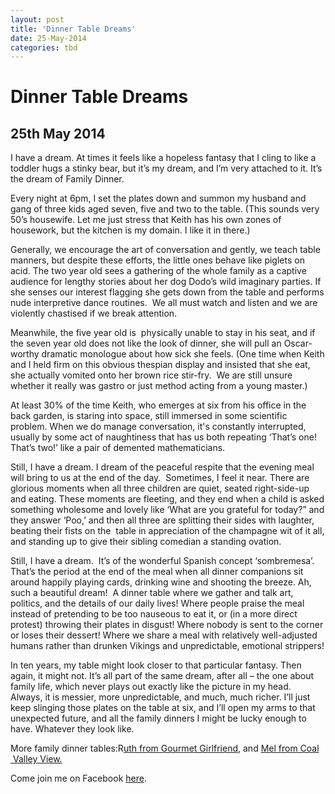 ```yaml
---
layout: post
title: 'Dinner Table Dreams'
date: 25-May-2014
categories: tbd
---
```


# Dinner Table Dreams

## 25th May 2014

<p Have you had a good weekend? We've been out in the garden,   out on the river,   pottering about. Keith is home from a trip away, the weather has been glorious and and life feels sweet.  Tonight, we all watched The Voice and then my seven year old and I gave Babooshka our best shot in a no-holds-barred, take-no-prisoners, hold-the-power-note  sing-off.  Even when the five year old climbed on the couch-stage and pretended to be a zombie eating our brains we did not break the fourth wall. Because we are **professional** **cheeseburgers**. It was the best way to end a gorgeous weekend.  I hope things are well for you too.</p>

<p **This following post was originally published in Practical Parenting Magazine, April 2014**</p>

I have a dream. At times it feels like a hopeless fantasy that I cling to like a toddler hugs a stinky bear, but it’s my dream, and I’m very attached to it. It’s the dream of Family Dinner.

Every night at 6pm, I set the plates down and summon my husband and gang of three kids aged seven, five and two to the table. (This sounds very 50’s housewife. Let me just stress that Keith has his own zones of housework, but the kitchen is my domain. I like it in there.)

Generally, we encourage the art of conversation and gently, we teach table manners, but despite these efforts, the little ones behave like piglets on acid. The two year old sees a gathering of the whole family as a captive audience for lengthy stories about her dog Dodo’s wild imaginary parties. If she senses our interest flagging she gets down from the table and performs nude interpretive dance routines.  We all must watch and listen and we are violently chastised if we break attention.

Meanwhile, the five year old is  physically unable to stay in his seat, and if the seven year old does not like the look of dinner, she will pull an Oscar-worthy dramatic monologue about how sick she feels. (One time when Keith and I held firm on this obvious thespian display and insisted that she eat, she actually vomited onto her brown rice stir-fry.  We are still unsure whether it really was gastro or just method acting from a young master.)

At least 30% of the time Keith, who emerges at six from his office in the back garden, is staring into space, still immersed in some scientific problem. When we do manage conversation, it's constantly interrupted, usually by some act of naughtiness that has us both repeating ‘That’s one! That’s two!’ like a pair of demented mathematicians.

Still, I have a dream. I dream of the peaceful respite that the evening meal will bring to us at the end of the day.  Sometimes, I feel it near. There are glorious moments when all three children are quiet, seated right-side-up and eating. These moments are fleeting, and they end when a child is asked something wholesome and lovely like ‘What are you grateful for today?” and they answer ‘Poo,’ and then all three are splitting their sides with laughter, beating their fists on the  table in appreciation of the champagne wit of it all, and standing up to give their sibling comedian a standing ovation.

Still, I have a dream.  It’s of the wonderful Spanish concept ‘sombremesa’. That’s the period at the end of the meal when all dinner companions sit around happily playing cards, drinking wine and shooting the breeze. Ah, such a beautiful dream!  A dinner table where we gather and talk art, politics, and the details of our daily lives! Where people praise the meal instead of pretending to be too nauseous to eat it, or (in a more direct protest) throwing their plates in disgust! Where nobody is sent to the corner or loses their dessert! Where we share a meal with relatively well-adjusted humans rather than drunken Vikings and unpredictable, emotional strippers!

In ten years, my table might look closer to that particular fantasy. Then again, it might not. It’s all part of the same dream, after all – the one about family life, which never plays out exactly like the picture in my head. Always, it is messier, more unpredictable, and much, much richer. I’ll just keep slinging those plates on the table at six, and I’ll open my arms to that unexpected future, and all the family dinners I might be lucky enough to have. Whatever they look like.

More family dinner tables:R<a href="http://mogantosh.com/hive-mind-the-family-dinner-table/">uth from Gourmet Girlfriend</a>, and <a href="http://mogantosh.com/hive-mind-family-dinner-table-with-mel-from-coal-valley-view/">Mel from Coal  Valley View.</a>

Come join me on Facebook <a href="https://www.facebook.com/mogantosh">here</a>.
